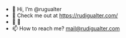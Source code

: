 - 👋 Hi, I’m @rugualter
- 👀 Check me out at https://rudigualter.com/
- 🌱 💞️ 
- 📫 How to reach me? mail@rudigualter.com

<!---
rugualter/rugualter is a ✨ special ✨ repository because its `README.md` (this file) appears on your GitHub profile.
You can click the Preview link to take a look at your changes.
--->
